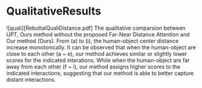 # QualitativeResults

![quali][RebuttalQualiDistance.pdf]
The qualitative comparsion between UPT, Ours method without the proposed Far-Near Distance Attention and Our method (Ours). 
From (a) to (i), the human-object center distance increase monotonically.
It can be observed that when the human-object are close to each other (a ~ e), our method achieves similar or slightly lower scores for the indicated interations.
While when the human-object are far away from each other (f ~ i), our method assigns higher scores to the indicated interactions, suggesting that our method is able to better capture distant interactions.
